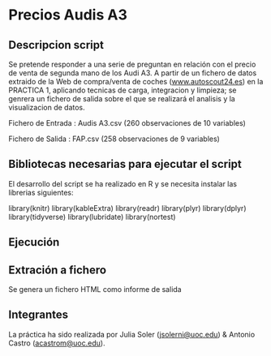 # Precios Audis A3

## Descripcion script

Se pretende responder a una serie de preguntan en relación con el precio de venta de segunda mano de los Audi A3. A partir de un fichero de datos extraido de la Web de compra/venta de coches (www.autoscout24.es) en la PRACTICA 1, aplicando tecnicas de carga, integracion y limpieza; se genrera un fichero de salida sobre el que se realizará el analisis y la visualizacion de datos. 


Fichero de Entrada : Audis A3.csv (260 observaciones de 10 variables)

Fichero de Salida : FAP.csv (258 observaciones de 9 variables)


## Bibliotecas necesarias para ejecutar el script

El desarrollo del script se ha realizado en R y se necesita instalar las librerias siguientes:

 library(knitr)
   library(kableExtra)
 library(readr)
 library(plyr)
 library(dplyr)
 library(tidyverse)
 library(lubridate)
 library(nortest)


## Ejecución


    
    
## Extración a fichero

Se genera un fichero HTML como informe de salida
   
   
## Integrantes   
   La práctica ha sido realizada por Julia Soler (jsolerni@uoc.edu)  & Antonio Castro (acastrom@uoc.edu).
   
